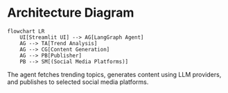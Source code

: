 # Architecture Diagram

```mermaid
flowchart LR
    UI[Streamlit UI] --> AG[LangGraph Agent]
    AG --> TA[Trend Analysis]
    AG --> CG[Content Generation]
    AG --> PB[Publisher]
    PB --> SM[(Social Media Platforms)]
```

The agent fetches trending topics, generates content using LLM providers, and publishes to selected social media platforms.
